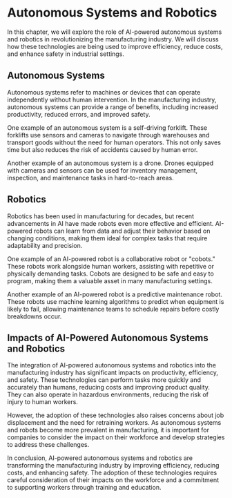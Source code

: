 Autonomous Systems and Robotics
===============================================================================

In this chapter, we will explore the role of AI-powered autonomous systems and robotics in revolutionizing the manufacturing industry. We will discuss how these technologies are being used to improve efficiency, reduce costs, and enhance safety in industrial settings.

Autonomous Systems
------------------

Autonomous systems refer to machines or devices that can operate independently without human intervention. In the manufacturing industry, autonomous systems can provide a range of benefits, including increased productivity, reduced errors, and improved safety.

One example of an autonomous system is a self-driving forklift. These forklifts use sensors and cameras to navigate through warehouses and transport goods without the need for human operators. This not only saves time but also reduces the risk of accidents caused by human error.

Another example of an autonomous system is a drone. Drones equipped with cameras and sensors can be used for inventory management, inspection, and maintenance tasks in hard-to-reach areas.

Robotics
--------

Robotics has been used in manufacturing for decades, but recent advancements in AI have made robots even more effective and efficient. AI-powered robots can learn from data and adjust their behavior based on changing conditions, making them ideal for complex tasks that require adaptability and precision.

One example of an AI-powered robot is a collaborative robot or "cobots." These robots work alongside human workers, assisting with repetitive or physically demanding tasks. Cobots are designed to be safe and easy to program, making them a valuable asset in many manufacturing settings.

Another example of an AI-powered robot is a predictive maintenance robot. These robots use machine learning algorithms to predict when equipment is likely to fail, allowing maintenance teams to schedule repairs before costly breakdowns occur.

Impacts of AI-Powered Autonomous Systems and Robotics
-----------------------------------------------------

The integration of AI-powered autonomous systems and robotics into the manufacturing industry has significant impacts on productivity, efficiency, and safety. These technologies can perform tasks more quickly and accurately than humans, reducing costs and improving product quality. They can also operate in hazardous environments, reducing the risk of injury to human workers.

However, the adoption of these technologies also raises concerns about job displacement and the need for retraining workers. As autonomous systems and robots become more prevalent in manufacturing, it is important for companies to consider the impact on their workforce and develop strategies to address these challenges.

In conclusion, AI-powered autonomous systems and robotics are transforming the manufacturing industry by improving efficiency, reducing costs, and enhancing safety. The adoption of these technologies requires careful consideration of their impacts on the workforce and a commitment to supporting workers through training and education.
